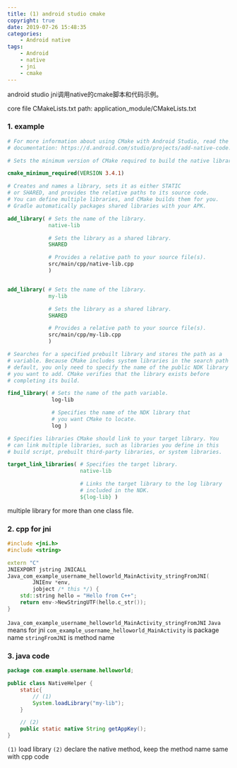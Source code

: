 ```yaml
---
title: (1) android studio cmake
copyright: true
date: 2019-07-26 15:48:35
categories:
    - Android native
tags:
    - Android
    - native
    - jni
    - cmake
---
```

android studio jni调用native的cmake脚本和代码示例。

<!-- more -->

core file CMakeLists.txt
path: application_module/CMakeLists.txt

### **1. example**
```cmake
# For more information about using CMake with Android Studio, read the
# documentation: https://d.android.com/studio/projects/add-native-code.html

# Sets the minimum version of CMake required to build the native library.

cmake_minimum_required(VERSION 3.4.1)

# Creates and names a library, sets it as either STATIC
# or SHARED, and provides the relative paths to its source code.
# You can define multiple libraries, and CMake builds them for you.
# Gradle automatically packages shared libraries with your APK.

add_library( # Sets the name of the library.
             native-lib

             # Sets the library as a shared library.
             SHARED

             # Provides a relative path to your source file(s).
             src/main/cpp/native-lib.cpp
             )


add_library( # Sets the name of the library.
             my-lib

             # Sets the library as a shared library.
             SHARED

             # Provides a relative path to your source file(s).
             src/main/cpp/my-lib.cpp
             )

# Searches for a specified prebuilt library and stores the path as a
# variable. Because CMake includes system libraries in the search path by
# default, you only need to specify the name of the public NDK library
# you want to add. CMake verifies that the library exists before
# completing its build.

find_library( # Sets the name of the path variable.
              log-lib

              # Specifies the name of the NDK library that
              # you want CMake to locate.
              log )

# Specifies libraries CMake should link to your target library. You
# can link multiple libraries, such as libraries you define in this
# build script, prebuilt third-party libraries, or system libraries.

target_link_libraries( # Specifies the target library.
                       native-lib

                       # Links the target library to the log library
                       # included in the NDK.
                       ${log-lib} )
```
multiple library for more than one class file.

### **2. cpp for jni**

```cpp
#include <jni.h>
#include <string>

extern "C"
JNIEXPORT jstring JNICALL
Java_com_example_username_helloworld_MainActivity_stringFromJNI(
        JNIEnv *env,
        jobject /* this */) {
    std::string hello = "Hello from C++";
    return env->NewStringUTF(hello.c_str());
}
```
`Java_com_example_username_helloworld_MainActivity_stringFromJNI`
`Java` means for jni
`com_example_username_helloworld_MainActivity` is package name
`stringFromJNI` is method name

### **3. java code**

```java
package com.example.username.helloworld;

public class NativeHelper {
    static{
        // (1)
        System.loadLibrary("my-lib");
    }

    // (2) 
    public static native String getAppKey();
}
```
`(1)` load library
`(2)` declare the native method, keep the method name same with cpp code
